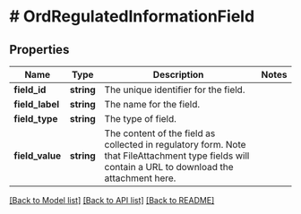 # # OrdRegulatedInformationField

## Properties

Name | Type | Description | Notes
------------ | ------------- | ------------- | -------------
**field_id** | **string** | The unique identifier for the field. |
**field_label** | **string** | The name for the field. |
**field_type** | **string** | The type of field. |
**field_value** | **string** | The content of the field as collected in regulatory form. Note that FileAttachment type fields will contain a URL to download the attachment here. |

[[Back to Model list]](../../README.md#models) [[Back to API list]](../../README.md#endpoints) [[Back to README]](../../README.md)
